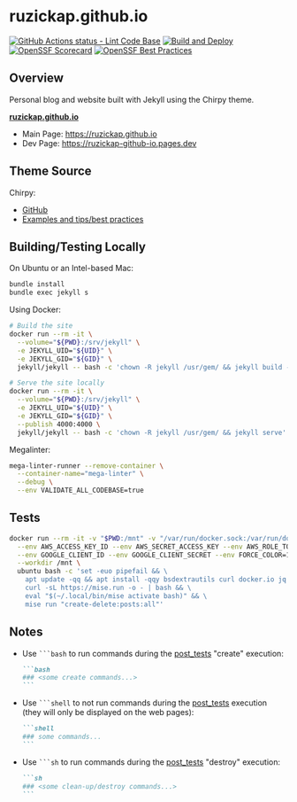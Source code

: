 # ruzickap.github.io

[![GitHub Actions status - Lint Code Base](https://github.com/ruzickap/ruzickap.github.io/actions/workflows/mega-linter.yml/badge.svg)](https://github.com/ruzickap/ruzickap.github.io/actions/workflows/mega-linter.yml)
[![Build and Deploy](https://github.com/ruzickap/ruzickap.github.io/actions/workflows/gh-pages-build.yml/badge.svg?branch=main)](https://github.com/ruzickap/ruzickap.github.io/actions/workflows/gh-pages-build.yml)
[![OpenSSF Scorecard](https://api.scorecard.dev/projects/github.com/ruzickap/ruzickap.github.io/badge)](https://scorecard.dev/viewer/?uri=github.com/ruzickap/ruzickap.github.io)
[![OpenSSF Best Practices](https://www.bestpractices.dev/projects/9800/badge)](https://www.bestpractices.dev/projects/9800)

## Overview

Personal blog and website built with Jekyll using the Chirpy theme.

[**ruzickap.github.io**](https://ruzickap.github.io/)

- Main Page: <https://ruzickap.github.io>
- Dev Page: <https://ruzickap-github-io.pages.dev>

## Theme Source

Chirpy:

- [GitHub](https://github.com/cotes2020/jekyll-theme-chirpy)
- [Examples and tips/best practices](https://chirpy.cotes.page/)

## Building/Testing Locally

On Ubuntu or an Intel-based Mac:

```bash
bundle install
bundle exec jekyll s
```

Using Docker:

```bash
# Build the site
docker run --rm -it \
  --volume="${PWD}:/srv/jekyll" \
  -e JEKYLL_UID="${UID}" \
  -e JEKYLL_GID="${GID}" \
  jekyll/jekyll -- bash -c 'chown -R jekyll /usr/gem/ && jekyll build --destination "public"'

# Serve the site locally
docker run --rm -it \
  --volume="${PWD}:/srv/jekyll" \
  -e JEKYLL_UID="${UID}" \
  -e JEKYLL_GID="${GID}" \
  --publish 4000:4000 \
  jekyll/jekyll -- bash -c 'chown -R jekyll /usr/gem/ && jekyll serve'
```

Megalinter:

```bash
mega-linter-runner --remove-container \
  --container-name="mega-linter" \
  --debug \
  --env VALIDATE_ALL_CODEBASE=true
```

## Tests

```bash
docker run --rm -it -v "$PWD:/mnt" -v "/var/run/docker.sock:/var/run/docker.sock" \
  --env AWS_ACCESS_KEY_ID --env AWS_SECRET_ACCESS_KEY --env AWS_ROLE_TO_ASSUME \
  --env GOOGLE_CLIENT_ID --env GOOGLE_CLIENT_SECRET --env FORCE_COLOR=1 --env USER \
  --workdir /mnt \
  ubuntu bash -c 'set -euo pipefail && \
    apt update -qq && apt install -qqy bsdextrautils curl docker.io jq unzip wget && \
    curl -sL https://mise.run -o - | bash && \
    eval "$(~/.local/bin/mise activate bash)" && \
    mise run "create-delete:posts:all"'
```

## Notes

- Use ` ```bash ` to run commands during the
  [post_tests](./.github/workflows/post_tests.yml) "create" execution:

  ````md
  ```bash
  ### <some create commands...>
  ```
  ````

- Use ` ```shell ` to not run commands during the
  [post_tests](./.github/workflows/post_tests.yml) execution (they will only be
  displayed on the web pages):

  ````md
  ```shell
  ### some commands...
  ```
  ````

- Use ` ```sh ` to run commands during the
  [post_tests](./.github/workflows/post_tests.yml) "destroy" execution:

  ````md
  ```sh
  ### <some clean-up/destroy commands...>
  ```
  ````

